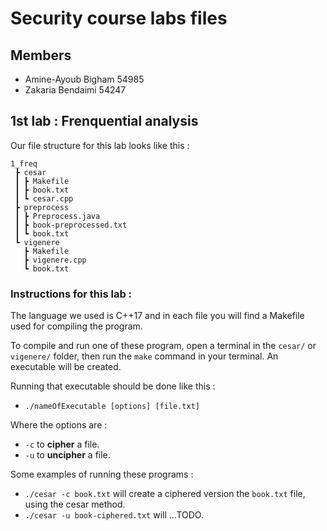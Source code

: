 # Security course labs files 

## Members 
- Amine-Ayoub Bigham 54985
- Zakaria Bendaimi 54247

## 1st lab : Frenquential analysis
Our file structure for this lab looks like this : 
```
1_freq
 ┣ cesar
 ┃ ┣ Makefile
 ┃ ┣ book.txt
 ┃ ┗ cesar.cpp
 ┣ preprocess
 ┃ ┣ Preprocess.java
 ┃ ┣ book-preprocessed.txt
 ┃ ┗ book.txt
 ┗ vigenere
   ┣ Makefile
   ┣ vigenere.cpp
   ┗ book.txt

```
### Instructions for this lab : 
The language we used is C++17 and in each file you will find a Makefile used for compiling the program. 

To compile and run one of these program, open a terminal in the `cesar/` or `vigenere/` folder, then run the `make` command in your terminal. An executable will be created.

Running that executable should be done like this : 
- `./nameOfExecutable [options] [file.txt]`

Where the options are :
- `-c` to **cipher** a file. 
- `-u` to **uncipher** a file. 

Some examples of running these programs : 
- `./cesar -c book.txt` will create a ciphered version the `book.txt` file, using the cesar method.
- `./cesar -u book-ciphered.txt` will ...TODO.
